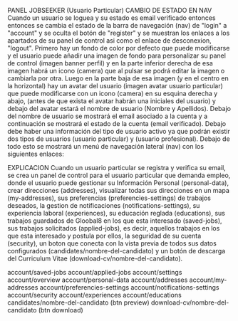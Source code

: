 PANEL JOBSEEKER (Usuario Particular)
CAMBIO DE ESTADO EN NAV
Cuando un usuario se loguea y su estado es email verificado entonces entonces se cambia el estado de la barra de navegación (nav) de "login" a "account" y se oculta el botón de "register" y se muestran los enlaces a los apartados de su panel de control asi como el enlace de desconexion, "logout". Primero hay un fondo de color por defecto que puede modificarse y el usuario puede añadir una imagen de fondo para personalizar su panel de control (imagen banner perfil) y en la parte inferior derecha de esa imagen habrá un icono (camera) que al pulsar se podrá editar la imagen o cambiarla por otra. Luego en la parte baja de esa imagen (y en el centro en la horizontal) hay un avatar del usuario (imagen avatar usuario particular) que puede modificarse con un icono (camera) en su esquina derecha y abajo, (antes de que exista el avatar habrán una iniciales del usuario) y debajo del avatar estará el nombre de usuario (Nombre y Apellidos). Debajo del nombre de usuario se mostrará el email asociado a la cuenta y a continuación se mostrará el estado de la cuenta (email verificado). Debajo debe haber una información del tipo de usuario activo ya que podrán existir dos tipos de usuarios (usuario particular) y (usuario profesional). Debajo de todo esto se mostrará un menú de navegación lateral (nav) con los siguientes enlaces:

EXPLICACION
Cuando un usuario particular se registra y verifica su email, se crea un panel de control para el usuario particular que demanda empleo, donde el usuario puede gestionar su Información Personal (personal-data), crear direcciones (addresses), visualizar todas sus direcciones en un mapa (my-addresses), sus preferencias (preferencies-settings) de trabajos deseados, la gestion de notificaciones (notifications-settings), su experiencia laboral (experiences), su educación reglada (educations), sus trabajos guardados de Gloobal8 en los que esta interesado (saved-jobs), sus trabajos solicitados (applied-jobs), es decir, aquellos trabajos en los que esta interesado y postula por ellos, la seguridad de su cuenta (security), un boton que conecta con la vista previa de todos sus datos configurados (candidates/nombre-del-candidato) y un botón de descarga del Curriculum Vitae (download-cv/nombre-del-candidato).

account/saved-jobs
account/applied-jobs
account/settings
account/overview
account/personal-data
account/addresses
account/my-addresses
account/preferencies-settings
account/notifications-settings
account/security
account/experiences
account/educations
candidates/nombre-del-candidato (btn preview)
download-cv/nombre-del-candidato (btn download)

